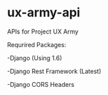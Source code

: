ux-army-api
===========

APIs for Project UX Army

Requrired Packages:

-Django (Using 1.6)

-Django Rest Framework (Latest)

-Django CORS Headers
